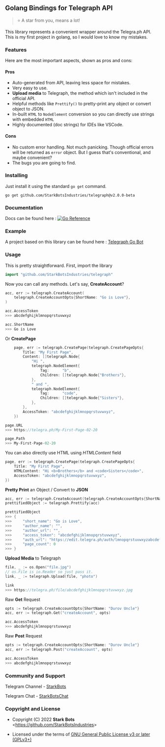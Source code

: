 ## Golang Bindings for Telegraph API

> ⭐️ A star from you, means a lot!

This library represents a convenient wrapper around the Telegra.ph API. This is my first project in golang, so I would love to know my mistakes.

### Features

Here are the most important aspects, shown as pros and cons:

#### Pros

- Auto-generated from API, leaving less space for mistakes.
- Very easy to use.
- **Upload media** to Telegraph, the method which isn't included in the official API.
- Helpful methods like `Prettify()` to pretty-print any object or convert object to JSON.
- In-built `HTML` to `NodeElement` conversion so you can directly use strings with embedded `HTML`
- Highly documented (doc strings) for IDEs like VSCode.

#### Cons

- No custom error handling. Not much panicking. Though official errors will be returned as `error` object. But I guess that's conventional, and maybe convenient?
- The bugs you are going to find.

### Installing

Just install it using the standard `go get` command.

```shell
go get github.com/StarkBotsIndustries/telegraph@v2.0.0-beta
```

### Documentation

Docs can be found here : [![Go Reference](https://pkg.go.dev/badge/github.com/StarkBotsIndustries/telegraph.svg)](https://pkg.go.dev/github.com/StarkBotsIndustries/telegraph)

### Example

A project based on this library can be found here : [Telegraph Go Bot](https://github.com/Telegraph-Go-Bot)

### Usage

This is pretty straightforward. First, import the library

```go
import "github.com/StarkBotsIndustries/telegraph"
```

Now you can call any methods. Let's say, **CreateAccount**?

```go
acc, err := telegraph.CreateAccount(
    telegraph.CreateAccountOpts{ShortName: "Go is Love"},
)

acc.AccessToken
>>> abcdefghijklmnopqrstuvwxyz

acc.ShortName
>>> Go is Love
```

Or **CreatePage**

```go
	page, err := telegraph.CreatePage(telegraph.CreatePageOpts{
		Title: "My First Page",
		Content: []telegraph.Node{
			"Hi ",
			telegraph.NodeElement{
				Tag:      "b",
				Children: []telegraph.Node{"Brothers"},
			},
			" and ",
			telegraph.NodeElement{
				Tag:      "code",
				Children: []telegraph.Node{"Sisters"},
			},
		},
		AccessToken: "abcdefghijklmnopqrstuvwxyz",
	})

page.URL
>>> https://telegra.ph/My-First-Page-02-20

page.Path
>>> My-First-Page-02-20
```

You can also directly use HTML using _HTMLContent_ field

```go
page, err := telegraph.CreatePage(telegraph.CreatePageOpts{
    Title: "My First Page",
    HTMLContent: "Hi <b>Brothers</b> and <code>Sisters</code>",
    AccessToken: "abcdefghijklmnopqrstuvwxyz",
})
```

**Pretty Print** an Object / Convert to **JSON**

```go
acc, err := telegraph.CreateAccount(telegraph.CreateAccountOpts{ShortName: "Go is Love"})
prettifiedObject := telegraph.Prettify(acc)

prettifiedObject
>>> {
>>>     "short_name": "Go is Love",
>>>     "author_name": "",
>>>     "author_url": "",
>>>     "access_token": "abcdefghijklmnopqrstuvwxyz",
>>>     "auth_url": "https://edit.telegra.ph/auth/lmnopqrstuvwxyzabcdefghijk",
>>>     "page_count": 0
>>> }
```

**Upload Media** to Telegraph

```go
file, _ := os.Open("file.jpg")
// os.File is io.Reader so just pass it.
link, _ := telegraph.Upload(file, "photo")

link
>>> https://telegra.ph/file/abcdefghijklmnopqrstuvwxyz.jpg
```

Raw **Get** Request

```go
opts := telegraph.CreateAccountOpts{ShortName: "Durov Uncle"}
acc, err := telegraph.Get("createAccount", opts)

acc.AccessToken
>>> abcdefghijklmnopqrstuvwxyz
```

Raw **Post** Request

```go
opts := telegraph.CreateAccountOpts{ShortName: "Durov Uncle"}
acc, err := telegraph.Post("createAccount", opts)

acc.AccessToken
>>> abcdefghijklmnopqrstuvwxyz
```

### Community and Support

Telegram Channel - [StarkBots](https://t.me/StarkBots)

Telegram Chat - [StarkBotsChat](https://t.me/StarkBotsChat)

### Copyright and License

- Copyright (C) 2022 **Stark Bots** <<https://github.com/StarkBotsIndustries>>

- Licensed under the terms of [GNU General Public License v3 or later (GPLv3+)](https://github.com/StarkBotsIndustries/telegraph/blob/master/LICENSE)
